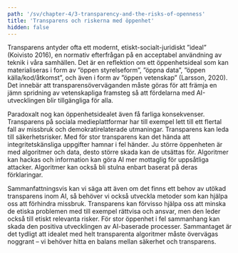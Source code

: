 ```yaml
---
path: '/sv/chapter-4/3-transparency-and-the-risks-of-openness'
title: 'Transparens och riskerna med öppenhet'
hidden: false
---
```


<hero-icon heroIcon='chap4'/>

<styled-text>

Transparens antyder ofta ett modernt, etiskt-socialt-juridiskt ”ideal” (Koivisto 2016), en normativ efterfrågan på en acceptabel användning av teknik i våra samhällen. Det är en reflektion om ett öppenhetsideal som kan materialiseras i form av ”öppen styrelseform”, ”öppna data”, ”öppen källa/kod/åtkomst”, och även i form av ”öppen vetenskap” (Larsson, 2020). Det innebär att transparensöverväganden måste göras för att främja en jämn spridning av vetenskapliga framsteg så att fördelarna med AI-utvecklingen blir tillgängliga för alla.

</styled-text>

<text-box>

Paradoxalt nog kan öppenhetsidealet även få farliga konsekvenser. Transparens på sociala medieplattformar har till exempel lett till ett flertal fall av missbruk och demokratirelaterade utmaningar. Transparens kan leda till säkerhetsrisker. Med för stor transparens kan det hända att integritetskänsliga uppgifter hamnar i fel händer. Ju större öppenheten är med algoritmer och data, desto större skada kan de utsättas för. Algoritmer kan hackas och information kan göra AI mer mottaglig för uppsåtliga attacker. Algoritmer kan också bli stulna enbart baserat på deras förklaringar.

</text-box>

<styled-text>

Sammanfattningsvis kan vi säga att även om det finns ett behov av utökad transparens inom AI, så behöver vi också utveckla metoder som kan hjälpa oss att förhindra missbruk. Transparens kan förvisso hjälpa oss att minska de etiska problemen med till exempel rättvisa och ansvar, men den leder också till etiskt relevanta risker. För stor öppenhet i fel sammanhang kan skada den positiva utvecklingen av AI-baserade processer. Sammantaget är det tydligt att idealet med helt transparenta algoritmer måste övervägas noggrant – vi behöver hitta en balans mellan säkerhet och transparens.

</styled-text>

<quiz id="b6c9ef83-6c0f-5f7a-89cc-c084792394b4"> </quiz>
